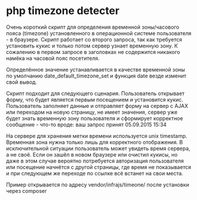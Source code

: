 php timezone detecter
=

Очень короткий скрипт для определения временной зоны/часового пояса (timezone) установленного в операционной системе пользователя - в браузере. Скрипт работает со второго запроса, так как требуется установить кукис и только потом сервер узнает временную зону. К сожалению в первом запросе в заголовках не содержится никакого намёка на часовой пояс посетителя. 

Определённое значение устанавливается в качестве временной зоны по умолчанию date_default_timezone_set и функция datе везде изменит свой вывод.

Скрипт подходит для следующего сценария. Пользователь открывает форму, что будет является первым посещением и установится кукис. Пользователь заполняет данные и отправляет форму на сервер с AJAX или переходом на новую страницу, не имеет значения, сервер уже будет знать временную зону пользователя и сформирует корректное сообщение - что-то вроде: ваш запрос принят 05.09.2015 15:34

На сервере для хранения метки времени используется unix timestamp. Временная зона нужна только лишь для корректного отображения. В исключительной ситуации пользователь может увидеть время сервера, а не своё. Если он зашёл в новом браузере или очистил кукисы, но даже в этом случае вероятно потребуется авторизация пользователя или посещение начнётся с другой страницы, где время не показывается и при следующем же переходе по ссылке всё встанет на свои места.

Пример открывается по адресу vendor/infrajs/timeone/ после установки через composer
